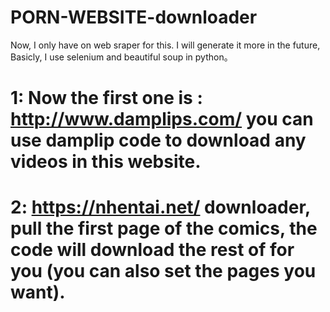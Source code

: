 # PORN-WEBSITE-downloader
Now, I only have on web sraper for this. I will generate it more in the future, Basicly, I use selenium and beautiful soup in python。 <br/>
# 1: Now the first one is : http://www.damplips.com/  you can use damplip code to download any videos in this website.<br/>
# 2: https://nhentai.net/ downloader, pull the first page of the comics, the code will download the rest of for you (you can also set the pages you want).
